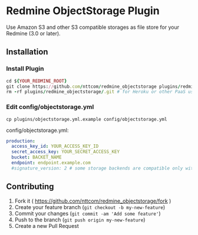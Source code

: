# Redmine ObjectStorage Plugin

Use Amazon S3 and other S3 compatible storages as file store for your Redmine (3.0 or later).

## Installation

### Install Plugin

```ruby
cd ${YOUR_REDMINE_ROOT}
git clone https://github.com/nttcom/redmine_objectstorage plugins/redmine_objectstorage
rm -rf plugins/redmine_objectstorage/.git # for Heroku or other PaaS users
```

### Edit config/objectstorage.yml

```shell
cp plugins/objectstorage.yml.example config/objectstorage.yml
```

config/objectstorage.yml:
```yaml
production:
  access_key_id: YOUR_ACCESS_KEY_ID
  secret_access_key: YOUR_SECRET_ACCESS_KEY
  bucket: BACKET_NAME
  endpoint: endpoint.example.com
  #signature_version: 2 # some storage backends are compatible only with signature version 2
```

## Contributing

1. Fork it ( https://github.com/nttcom/redmine_objectstorage/fork )
2. Create your feature branch (`git checkout -b my-new-feature`)
3. Commit your changes (`git commit -am 'Add some feature'`)
4. Push to the branch (`git push origin my-new-feature`)
5. Create a new Pull Request
